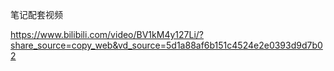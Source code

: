 笔记配套视频

https://www.bilibili.com/video/BV1kM4y127Li/?share_source=copy_web&vd_source=5d1a88af6b151c4524e2e0393d9d7b02
